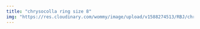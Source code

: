 ```yaml
---
title: "chrysocolla ring size 8"
img: "https://res.cloudinary.com/wommy/image/upload/v1588274513/RBJ/chrysocolla/9_kl2vfd.jpg"
---
```

